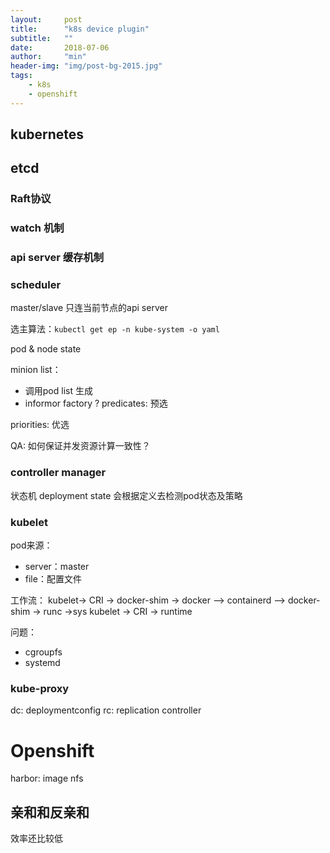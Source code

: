 ```yaml
---
layout:     post
title:      "k8s device plugin"
subtitle:   ""
date:       2018-07-06
author:     "min"
header-img: "img/post-bg-2015.jpg"
tags:
    - k8s
    - openshift
---
```


## kubernetes

## etcd

### Raft协议

### watch 机制

### api server 缓存机制


### scheduler
master/slave 
只连当前节点的api server

选主算法：`kubectl get ep -n kube-system -o yaml` 


pod & node state

minion list：
- 调用pod list 生成
- informor factory ?
predicates: 预选

priorities: 优选


QA: 如何保证并发资源计算一致性？

### controller manager

状态机
deployment state
会根据定义去检测pod状态及策略

### kubelet

pod来源：
- server：master
- file：配置文件 

工作流：
kubelet-> CRI -> docker-shim -> docker -<grpc>-> containerd -<rrpc>-> docker-shim -> runc ->sys
kubelet -> CRI -> runtime
 
 问题：
 - cgroupfs
 - systemd
 
 
 
 ### kube-proxy
 

 dc: deploymentconfig
 rc: replication controller
 
 
# Openshift

harbor: image
nfs


## 亲和和反亲和
效率还比较低


